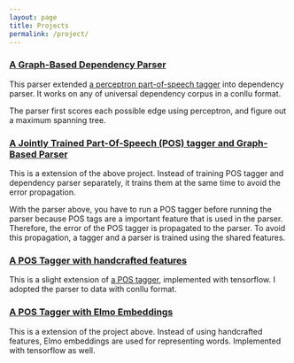 ```yaml
---
layout: page
title: Projects
permalink: /project/
---
```

### [A Graph-Based Dependency Parser](https://github.com/kazzyabe/graph-parser)
This parser extended [a perceptron part-of-speech tagger](https://github.com/ftyers/conllu-perceptron-tagger.git) into dependency parser. It works on any of universal dependency corpus in a conllu format. 

The parser first scores each possible edge using perceptron, and figure out a maximum spanning tree. 

### [A Jointly Trained Part-Of-Speech (POS) tagger and Graph-Based Parser](https://github.com/kazzyabe/Joint_POS_PARSE)
This is a extension of the above project. Instead of training POS tagger and dependency parser separately, it trains them at the same time to avoid the error propagation. 

With the parser above, you have to run a POS tagger before running the parser because POS tags are a important feature that is used in the parser. Therefore, the error of the POS tagger is propagated to the parser. To avoid this propagation, a tagger and a parser is trained using the shared features.

### [A POS Tagger with handcrafted features](https://github.com/kazzyabe/POS_Handcrafted_feat_NN)
This is a slight extension of [a POS tagger](https://becominghuman.ai/part-of-speech-tagging-tutorial-with-the-keras-deep-learning-library-d7f93fa05537), implemented with tensorflow. I adopted the parser to data with conllu format.

### [A POS Tagger with Elmo Embeddings](https://github.com/kazzyabe/POS_Elmo)
This is a extension of the project above. Instead of using handcrafted features, Elmo embeddings are used for representing words. Implemented with tensorflow as well.

